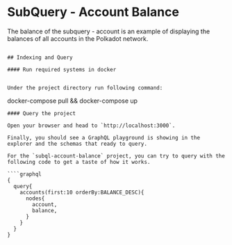 # SubQuery - Account Balance


The balance of the subquery - account is an example of displaying the balances of all accounts in the Polkadot network.
```

## Indexing and Query

#### Run required systems in docker


Under the project directory run following command:

```
docker-compose pull && docker-compose up
```
#### Query the project

Open your browser and head to `http://localhost:3000`.

Finally, you should see a GraphQL playground is showing in the explorer and the schemas that ready to query.

For the `subql-account-balance` project, you can try to query with the following code to get a taste of how it works.

````graphql
{
  query{
    accounts(first:10 orderBy:BALANCE_DESC){
      nodes{
        account,
        balance,
      }
    }
  }
}
````
